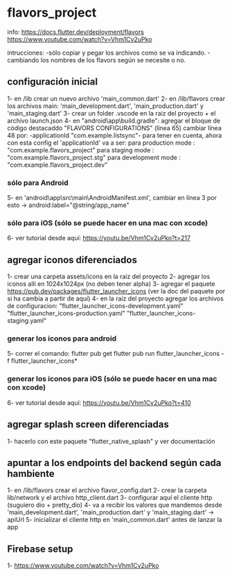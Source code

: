 # flavors_project
info:
https://docs.flutter.dev/deployment/flavors
https://www.youtube.com/watch?v=Vhm1Cv2uPko

intrucciones:
-sólo copiar y pegar los archivos como se va indicando.
-cambiando los nombres de los flavors según se necesite o no.

## configuración inicial
1- en /lib crear un nuevo archivo 'main_common.dart'
2- en /lib/flavors crear los archivos main: 'main_development.dart', 'main_production.dart' y 'main_staging.dart'
3- crear un folder .vscode en la raiz del proyecto + el archivo launch.json
4- en "android\app\build.gradle":
    agregar el bloque de código destacaddo "FLAVORS CONFIGURATIONS" (línea 65)
    cambiar línea 48 por: -applicationId "com.example.listsync"-
        para tener en cuenta, ahora con esta config el 'applicationId' va a ser:
            para production mode  : "com.example.flavors_project"
            para staging mode     : "com.example.flavors_project.stg"
            para development mode : "com.example.flavors_project.dev"

### sólo para Android
5- en 'android\app\src\main\AndroidManifest.xml', cambiar en línea 3 por esto -> android:label="@string/app_name"

### sólo para iOS (sólo se puede hacer en una mac con xcode)
6- ver tutorial desde aquí: https://youtu.be/Vhm1Cv2uPko?t=217

## agregar iconos diferenciados
1- crear una carpeta assets/icons en la raiz del proyecto
2- agregar los iconos allí en 1024x1024px (no deben tener alpha)
3- agregar el paquete https://pub.dev/packages/flutter_launcher_icons
(ver la doc del paquete por si ha cambia a partir de aquí)
4- en la raíz del proyecto agregar los archivos de configuracion:
    "flutter_launcher_icons-development.yaml"
    "flutter_launcher_icons-production.yaml"
    "flutter_launcher_icons-staging.yaml"
### generar los iconos para android
5- correr el comando:
    flutter pub get
    flutter pub run flutter_launcher_icons -f flutter_launcher_icons*
### generar los iconos para iOS (sólo se puede hacer en una mac con xcode)
6- ver tutorial desde aquí: https://youtu.be/Vhm1Cv2uPko?t=410

## agregar splash screen diferenciadas
1- hacerlo con este paquete "flutter_native_splash" y ver documentación

## apuntar a los endpoints del backend según cada hambiente
1- en /lib/flavors crear el archivo flavor_config.dart
2- crear la carpeta lib/network y el archivo http_client.dart
3- configurar aquí el cliente http (suguiero dio + pretty_dio)
4- va a recibir los valores que mandemos desde 'main_development.dart', 'main_production.dart' y 'main_staging.dart' -> apiUrl
5- inicializar el cliente http en 'main_common.dart' antes de lanzar la app

## Firebase setup
1- https://www.youtube.com/watch?v=Vhm1Cv2uPko